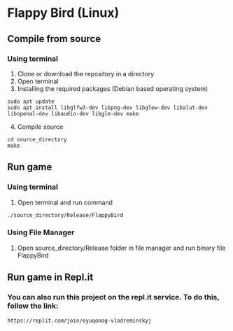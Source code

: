 # Flappy Bird (Linux)

## Compile from source
### Using terminal
1. Clone or download the repository in a directory
2. Open terminal
3. Installing the required packages (Debian based operating system)
```
sudo apt update
sudo apt install libglfw3-dev libpng-dev libglew-dev libalut-dev libopenal-dev libaudio-dev libglm-dev make
```
4. Compile source
```
cd source_directory
make
```
## Run game
### Using terminal
1. Open terminal and run command
```
./source_directory/Release/FlappyBird
```
### Using File Manager
1. Open source_directory/Release folder in file manager and run binary file FlappyBird

## Run game in Repl.it
### You can also run this project on the repl.it service. To do this, follow the link:
```
https://replit.com/join/eyuqonog-vladreminskyj
```
